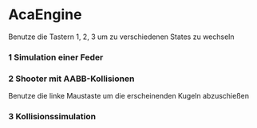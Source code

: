 # AcaEngine

Benutze die Tastern 1, 2, 3 um zu verschiedenen States zu wechseln

### 1 Simulation einer Feder
### 2 Shooter mit AABB-Kollisionen
Benutze die linke Maustaste um die erscheinenden Kugeln abzuschießen
### 3 Kollisionssimulation
